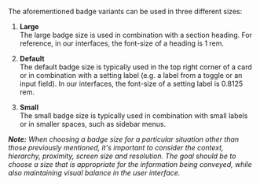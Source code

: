 The aforementioned badge variants can be used in three different sizes:

1. **Large**<br>
The large badge size is used in combination with a section heading. For reference, in our interfaces, the font-size of a heading is 1 rem.

2. **Default**<br>
The default badge size is typically used in the top right corner of a card or in combination with a setting label (e.g. a label from a toggle or an input field). In our interfaces, the font-size of a setting label is 0.8125 rem.

3. **Small**<br>
The small badge size is typically used in combination with small labels or in smaller spaces, such as sidebar menus.

_**Note:** When choosing a badge size for a particular situation other than those previously mentioned, it's important to consider the context, hierarchy, proximity, screen size and resolution. The goal should be to choose a size that is appropriate for the information being conveyed, while also maintaining visual balance in the user interface._
